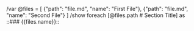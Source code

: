 /var @files = [
  {"path": "file.md", "name": "First File"},
  {"path": "file.md", "name": "Second File"}
]
/show foreach [@files.path # Section Title] as ::### {{files.name}}::